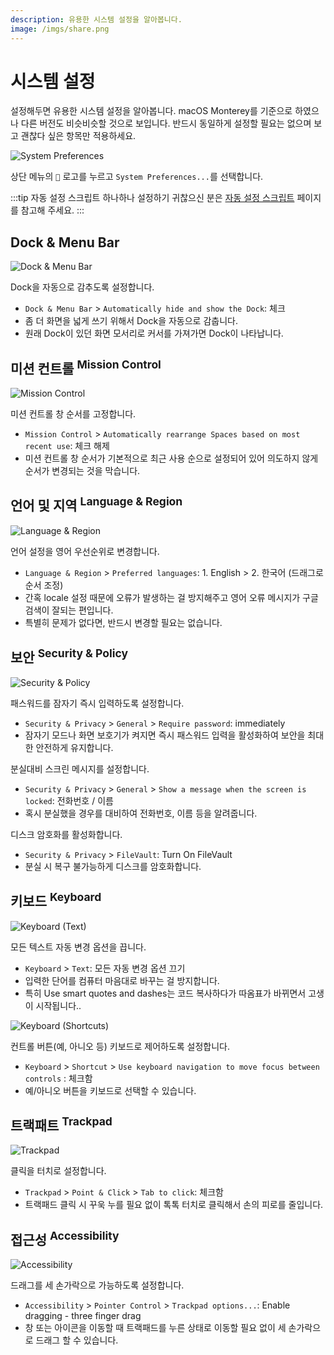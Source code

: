 ```yaml
---
description: 유용한 시스템 설정을 알아봅니다.
image: /imgs/share.png
---
```


# 시스템 설정

설정해두면 유용한 시스템 설정을 알아봅니다. macOS Monterey를 기준으로 하였으나 다른 버전도 비슷비슷할 것으로 보입니다. 반드시 동일하게 설정할 필요는 없으며 보고 괜찮다 싶은 항목만 적용하세요.

<div class="image-600 no-radius">

![System Preferences](./imgs/index/system_preferences_main.png)

</div>

상단 메뉴의 `` 로고를 누르고 `System Preferences...`를 선택합니다.

:::tip 자동 설정 스크립트
하나하나 설정하기 귀찮으신 분은 [자동 설정 스크립트](./setting) 페이지를 참고해 주세요.
:::

## Dock & Menu Bar

<div class="image-600 no-radius">

![Dock & Menu Bar](./imgs/index/dock_menubar.png)

</div>

Dock을 자동으로 감추도록 설정합니다.

- `Dock & Menu Bar` > `Automatically hide and show the Dock`: 체크
- 좀 더 화면을 넓게 쓰기 위해서 Dock을 자동으로 감춥니다.
- 원래 Dock이 있던 화면 모서리로 커서를 가져가면 Dock이 나타납니다.

## 미션 컨트롤 <sup>Mission Control</sup>

<div class="image-600 no-radius">

![Mission Control](./imgs/index/mission_control.png)

</div>

미션 컨트롤 창 순서를 고정합니다.

- `Mission Control` > `Automatically rearrange Spaces based on most recent use`: 체크 해제
- 미션 컨트롤 창 순서가 기본적으로 최근 사용 순으로 설정되어 있어 의도하지 않게 순서가 변경되는 것을 막습니다.

## 언어 및 지역 <sup>Language & Region</sup>

<div class="image-600 no-radius">

![Language & Region](./imgs/index/language_region.png)

</div>

언어 설정을 영어 우선순위로 변경합니다.

- `Language & Region` > `Preferred languages`: 1. English > 2. 한국어 (드래그로 순서 조정)
- 간혹 locale 설정 때문에 오류가 발생하는 걸 방지해주고 영어 오류 메시지가 구글검색이 잘되는 편입니다.
- 특별히 문제가 없다면, 반드시 변경할 필요는 없습니다.

## 보안 <sup>Security & Policy</sup>

<div class="image-600 no-radius">

![Security & Policy](./imgs/index/security_policy.png)

</div>

패스워드를 잠자기 즉시 입력하도록 설정합니다.

- `Security & Privacy` > `General` > `Require password`: immediately
- 잠자기 모드나 화면 보호기가 켜지면 즉시 패스워드 입력을 활성화하여 보안을 최대한 안전하게 유지합니다.

분실대비 스크린 메시지를 설정합니다.

- `Security & Privacy` > `General` > `Show a message when the screen is locked`: 전화번호 / 이름
- 혹시 분실했을 경우를 대비하여 전화번호, 이름 등을 알려줍니다.

디스크 암호화를 활성화합니다.

- `Security & Privacy` > `FileVault`: Turn On FileVault
- 분실 시 복구 불가능하게 디스크를 암호화합니다.

## 키보드 <sup>Keyboard</sup>

<div class="image-600 no-radius">

![Keyboard (Text)](./imgs/index/keyboard_text.png)

</div>

모든 텍스트 자동 변경 옵션을 끕니다.

- `Keyboard` > `Text`: 모든 자동 변경 옵션 끄기
- 입력한 단어를 컴퓨터 마음대로 바꾸는 걸 방지합니다.
- 특히 Use smart quotes and dashes는 코드 복사하다가 따옴표가 바뀌면서 고생이 시작됩니다..

<div class="image-600 no-radius">

![Keyboard (Shortcuts)](./imgs/index/keyboard_shortcuts.png)

</div>

컨트롤 버튼(예, 아니오 등) 키보드로 제어하도록 설정합니다.

- `Keyboard` > `Shortcut` > `Use keyboard navigation to move focus between controls` : 체크함
- 예/아니오 버튼을 키보드로 선택할 수 있습니다.

## 트랙패트 <sup>Trackpad</sup>

<div class="image-600 no-radius">

![Trackpad](./imgs/index/trackpad.png)

</div>

클릭을 터치로 설정합니다.

- `Trackpad` > `Point & Click` > `Tab to click`: 체크함
- 트랙패드 클릭 시 꾸욱 누를 필요 없이 톡톡 터치로 클릭해서 손의 피로를 줄입니다.

## 접근성 <sup>Accessibility</sup>

<div class="image-600 no-radius">

![Accessibility](./imgs/index/accessibility.png)

</div>

드래그를 세 손가락으로 가능하도록 설정합니다.

- `Accessibility` > `Pointer Control` > `Trackpad options...`: Enable dragging - three finger drag
- 창 또는 아이콘을 이동할 때 트랙패드를 누른 상태로 이동할 필요 없이 세 손가락으로 드래그 할 수 있습니다.
